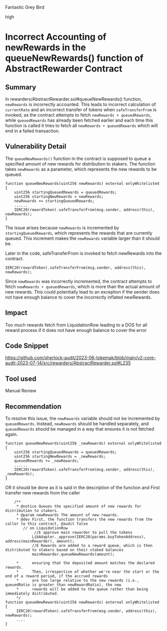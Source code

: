 Fantastic Grey Bird

high

# Incorrect Accounting of newRewards in the queueNewRewards() function of AbstractRewarder Contract
## Summary
In rewarders/AbstractRewarder.sol#queueNewRewards() function, `newRewards` is incorrectly accounted. This leads to incorrect calculation of `currentRate`  and an incorrect transfer of tokens when `safeTransferFrom` is invoked, as the contract attempts to fetch `newRewards + queuedRewards`, while `queuedRewards` has already been fetched earlier and each time this function is called it tries to fetch all `newRewards + queuedRewards` which will end in a failed transaction.

## Vulnerability Detail
The `queueNewRewards()` function in the contract is supposed to queue a specified amount of new rewards for distribution to stakers. The function takes `newRewards` as a parameter, which represents the new rewards to be queued.

```solidity
function queueNewRewards(uint256 newRewards) external onlyWhitelisted {
    uint256 startingQueuedRewards = queuedRewards;
    uint256 startingNewRewards = newRewards;
    newRewards += startingQueuedRewards;
    ......
    IERC20(rewardToken).safeTransferFrom(msg.sender, address(this), newRewards);
}
```
The issue arises because `newRewards` is incremented by `startingQueuedRewards`, which represents the rewards that are currently queued. This increment makes the `newRewards` variable larger than it should be.

Later in the code, safeTransferFrom is invoked to fetch newRewards into the contract.
```solidity
IERC20(rewardToken).safeTransferFrom(msg.sender, address(this), newRewards);
```
Since `newRewards` was incorrectly incremented, the contract attempts to fetch `newRewards + queuedRewards`, which is more than the actual amount of new rewards. This could potentially lead to an exception if the sender does not have enough balance to cover the incorrectly inflated newRewards.


## Impact
Too much rewards fetch from LiquidationRow leading to a DOS for all reward process if it does not have enough balance to cover the error

## Code Snippet
https://github.com/sherlock-audit/2023-06-tokemak/blob/main/v2-core-audit-2023-07-14/src/rewarders/AbstractRewarder.sol#L235

## Tool used

Manual Review

## Recommendation
To resolve this issue, the `newRewards` variable should not be incremented by `queuedRewards`. Instead, `newRewards` should be handled separately, and `queuedRewards` should be managed in a way that ensures it is not fetched again.

```solidity
function queueNewRewards(uint256 _newRewards) external onlyWhitelisted {
    uint256 startingQueuedRewards = queuedRewards;
    uint256 startingNewRewards = _newRewards;
    queuedRewards += _newRewards;
    ......
    IERC20(rewardToken).safeTransferFrom(msg.sender, address(this), _newRewards);
}
```

OR it should be done as it is said in the description of the function and First transfer new rewards from the caller
```solidity
    /**
     * @notice Queues the specified amount of new rewards for distribution to stakers.
     * @param newRewards The amount of new rewards.
     * @dev First, the function transfers the new rewards from the caller to this contract, @audit false
        // on LiquidationRow       
             //E approve main rewarder to pull the tokens
            LibAdapter._approve(IERC20(params.buyTokenAddress), address(mainRewarder), amount);
            //E Rewards are added to a reward queue, which is then distributed to stakers based on their staked balances
            mainRewarder.queueNewRewards(amount);
     
     *      ensuring that the deposited amount matches the declared rewards.
     *      Then, irrespective of whether we're near the start or the end of a reward period, if the accrued rewards
     *      are too large relative to the new rewards (i.e., queuedRatio is greater than newRewardRatio), the new
     *      rewards will be added to the queue rather than being immediately distributed.
     */
function queueNewRewards(uint256 newRewards) external onlyWhitelisted {
     IERC20(rewardToken).safeTransferFrom(msg.sender, address(this), newRewards);
     ....
}
```